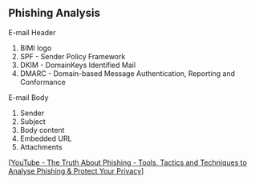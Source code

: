 ## Phishing Analysis

E-mail Header

1. BIMI logo
1. SPF - Sender Policy Framework
2. DKIM - DomainKeys Identified Mail
3. DMARC - Domain-based Message Authentication, Reporting and Conformance

E-mail Body

1. Sender
2. Subject
3. Body content
4. Embedded URL
5. Attachments

[[YouTube - The Truth About Phishing - Tools, Tactics and Techniques to Analyse Phishing & Protect Your Privacy](https://www.youtube.com/watch?v=HwozWl77f3A)]
